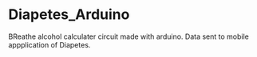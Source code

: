 # Diapetes_Arduino
BReathe alcohol calculater circuit made with arduino. Data sent to mobile appplication of Diapetes.
